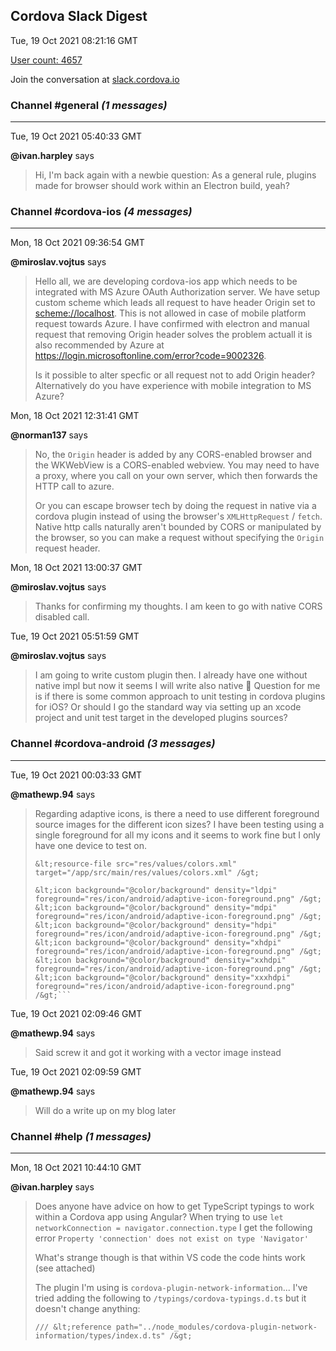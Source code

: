 ## Cordova Slack Digest
Tue, 19 Oct 2021 08:21:16 GMT

[User count: 4657](https://cordova.slack.com/)


Join the conversation at [slack.cordova.io](http://slack.cordova.io/)

### __Channel #general__ _(1 messages)_
---

Tue, 19 Oct 2021 05:40:33 GMT

__@ivan.harpley__ says 
> Hi, I'm back again with a newbie question: As a general rule, plugins made for browser should work within an Electron build, yeah?
> 

### __Channel #cordova-ios__ _(4 messages)_
---

Mon, 18 Oct 2021 09:36:54 GMT

__@miroslav.vojtus__ says 
> Hello all,
> we are developing cordova-ios app which needs to be integrated with MS Azure OAuth Authorization server.
> We have setup custom scheme which leads all request to have header Origin set to <scheme://localhost>.
> This is not allowed in case of mobile platform request towards Azure.
> I have confirmed with electron and manual request that removing Origin header solves the problem actuall it is also recommended by Azure at
> <https://login.microsoftonline.com/error?code=9002326>.
> 
> Is it possible to alter specfic or all request not to add Origin header?
> Alternatively do you have experience with mobile integration to MS Azure?
> 

Mon, 18 Oct 2021 12:31:41 GMT

__@norman137__ says 
> No, the `Origin` header is added by any CORS-enabled browser and the WKWebView is a CORS-enabled webview. You may need to have a proxy, where you call on your own server, which then forwards the HTTP call to azure.
> 
> Or you can escape browser tech by doing the request in native via a cordova plugin instead of using the browser's `XMLHttpRequest` / `fetch`. Native http calls naturally aren't bounded by CORS or manipulated by the browser, so you can make a request without specifying the `Origin` request header.
> 

Mon, 18 Oct 2021 13:00:37 GMT

__@miroslav.vojtus__ says 
> Thanks for confirming my thoughts. I am keen to go with native CORS disabled call.
> 

Tue, 19 Oct 2021 05:51:59 GMT

__@miroslav.vojtus__ says 
> I am going to write custom plugin then. I already have one without native impl but now it seems I will write also native 🙂
> Question for me is if there is some common approach to unit testing in cordova plugins for iOS?
> Or should I go the standard way via setting up an xcode project and unit test target in the developed plugins sources?
> 

### __Channel #cordova-android__ _(3 messages)_
---

Tue, 19 Oct 2021 00:03:33 GMT

__@mathewp.94__ says 
> Regarding adaptive icons, is there a need to use different foreground source images for the different icon sizes?
> I have been testing using a single foreground for all my icons and it seems to work fine but I only have one device to test on.
> 
> ```&lt;!-- App Icons (Adaptive) --&gt;
> &lt;resource-file src="res/values/colors.xml" target="/app/src/main/res/values/colors.xml" /&gt;
> 
> &lt;icon background="@color/background" density="ldpi" foreground="res/icon/android/adaptive-icon-foreground.png" /&gt;
> &lt;icon background="@color/background" density="mdpi" foreground="res/icon/android/adaptive-icon-foreground.png" /&gt;
> &lt;icon background="@color/background" density="hdpi" foreground="res/icon/android/adaptive-icon-foreground.png" /&gt;
> &lt;icon background="@color/background" density="xhdpi" foreground="res/icon/android/adaptive-icon-foreground.png" /&gt;
> &lt;icon background="@color/background" density="xxhdpi" foreground="res/icon/android/adaptive-icon-foreground.png" /&gt;
> &lt;icon background="@color/background" density="xxxhdpi" foreground="res/icon/android/adaptive-icon-foreground.png" /&gt;```
> 

Tue, 19 Oct 2021 02:09:46 GMT

__@mathewp.94__ says 
> Said screw it and got it working with a vector image instead
> 

Tue, 19 Oct 2021 02:09:59 GMT

__@mathewp.94__ says 
> Will do a write up on my blog later
> 

### __Channel #help__ _(1 messages)_
---

Mon, 18 Oct 2021 10:44:10 GMT

__@ivan.harpley__ says 
> Does anyone have advice on how to get TypeScript typings to work within a Cordova app using Angular? When trying to use `let networkConnection = navigator.connection.type`  I get the following error `Property 'connection' does not exist on type 'Navigator'`
> 
> What's strange though is that within VS code the code hints work (see attached)
> 
> The plugin I'm using is `cordova-plugin-network-information`... I've tried adding the following to `/typings/cordova-typings.d.ts` but it doesn't change anything:
> 
> ```/// &lt;reference path="../node_modules/cordova-plugin-network-information/types/index.d.ts" /&gt;```
> 
